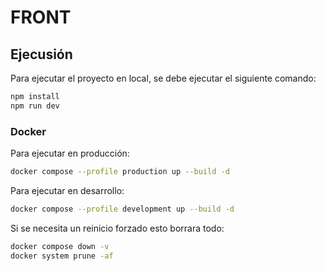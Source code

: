 # FRONT

## Ejecusión

Para ejecutar el proyecto en local, se debe ejecutar el siguiente comando:

```bash
npm install
npm run dev
```

### Docker

Para ejecutar en producción:

```bash
docker compose --profile production up --build -d
```

Para ejecutar en desarrollo:

```bash
docker compose --profile development up --build -d
```

Si se necesita un reinicio forzado esto borrara todo:

```bash
docker compose down -v
docker system prune -af
```
